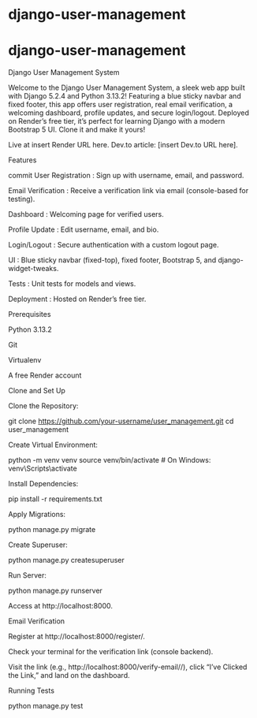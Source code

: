 # django-user-management
# django-user-management
 Django User Management System 

Welcome to the Django User Management System, a sleek web app built with Django 5.2.4 and Python 3.13.2!  Featuring a blue sticky navbar and fixed footer, this app offers user registration, real email verification, a welcoming dashboard, profile updates, and secure login/logout. Deployed on Render’s free tier, it’s perfect for learning Django with a modern Bootstrap 5 UI. Clone it and make it yours! 

Live at insert Render URL here. Dev.to article: [insert Dev.to URL here].

 Features




commit
User Registration : Sign up with username, email, and password.



Email Verification : Receive a verification link via email (console-based for testing).



Dashboard : Welcoming page for verified users.



Profile Update : Edit username, email, and bio.



Login/Logout : Secure authentication with a custom logout page.



UI : Blue sticky navbar (fixed-top), fixed footer, Bootstrap 5, and django-widget-tweaks.



Tests : Unit tests for models and views.



Deployment : Hosted on Render’s free tier.


Prerequisites





Python 3.13.2 



Git 



Virtualenv 



A free Render account 

Clone and Set Up





Clone the Repository:

git clone https://github.com/your-username/user_management.git
cd user_management



Create Virtual Environment:

python -m venv venv
source venv/bin/activate  # On Windows: venv\Scripts\activate



Install Dependencies:

pip install -r requirements.txt



Apply Migrations:

python manage.py migrate



Create Superuser:

python manage.py createsuperuser



Run Server:

python manage.py runserver

Access at http://localhost:8000.

 Email Verification





Register at http://localhost:8000/register/.



Check your terminal for the verification link (console backend).



Visit the link (e.g., http://localhost:8000/verify-email/<token>/), click “I’ve Clicked the Link,” and land on the dashboard.

 Running Tests

python manage.py test
